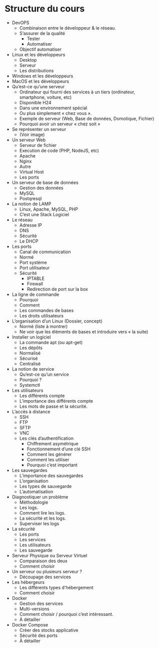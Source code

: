 # Structure du cours

- DevOPS
  - Combinaison entre le développeur & le réseau.
  - S’assurer de la qualité
    - Tester
    - Automatiser
  - Objectif automatiser
- Linux et les développeurs
  - Desktop
  - Serveur
  - Les distributions
- Windows et les développeurs
- MacOS et les développeurs
- Qu’est-ce qu’une serveur
  - Ordinateur qui fourni des services à un tiers (ordinateur, smartphone, voiture, etc)
  - Disponible H24
  - Dans une environnement spécial
  - Ou plus simplement « chez vous ».
  - Exemple de serveur (Web, Base de données, Domotique, Fichier)
  - Pourquoi avoir un serveur « chez soit »
- Se représenter un serveur
  - (Voir image)
- Un serveur Web
  - Serveur de fichier
  - Execution de code (PHP, NodeJS, etc)
  - Apache
  - Nginx
  - Autre
  - Virtual Host
  - Les ports
- Un serveur de base de données
  - Gestion des données
  - MySQL
  - Postqresql
- La notion de LAMP
  - Linux, Apache, MySQL, PHP
  - C’est une Stack Logiciel
- Le réseau
  - Adresse IP
  - DNS
  - Sécurité
  - Le DHCP
- Les ports
  - Canal de communication
  - Normé
  - Port système
  - Port utilisateur
  - Sécurité
    - IPTABLE
    - Firewall
    - Redirection de port sur la box
- La ligne de commande
  - Pourquoi
  - Comment
  - Les commandes de bases
  - Les droits utilisateurs
- L’organisation d’un Linux (Dossier, concept)
  - Normé (liste à montrer)
  - Ne voir que les éléments de bases et introduire vers « la suite)
- Installer un logiciel
  - La commande apt (ou apt-get)
  - Les dépôts
  - Normalisé
  - Sécurisé
  - Centralisé
- La notion de service
  - Qu’est-ce qu’un service
  - Pourquoi ?
  - Systemctl
- Les utilisateurs
  - Les différents compte
  - L’importance des différents compte
  - Les mots de passe et la sécurité.
- L’accès à distance
  - SSH
  - FTP
  - SFTP
  - VNC
  - Les clés d’authentification
    - Chiffrement asymétrique
    - Fonctionnement d’une clé SSH
    - Comment les générer
    - Comment les utiliser
    - Pourquoi c’est important
- Les sauvegardes
  - L’importance des sauvegardes
  - L’organisation
  - Les types de sauvegarde
  - L’automatisation
- Diagnostiquer un problème
  - Méthodologie
  - Les logs.
  - Comment lire les logs.
  - La sécurité et les logs.
  - Superviser les logs
- La sécurité
  - Les ports
  - Les services
  - Les utilisateurs
  - Les sauvegarde
- Serveur Physique ou Serveur Virtuel
  - Comparaison des deux
  - Comment choisir
- Un serveur ou plusieurs serveur ?
  - Découpage des services
- Les hébergeurs
  - Les différents types d'hébergement
  - Comment choisir
- Docker
  - Gestion des services
  - Multi-versions
  - Comment choisir / pourquoi c’est intéressant.
  - À détailler
- Docker Compose
  - Créer des stocks applicative
  - Sécurité des ports
  - À détailler
